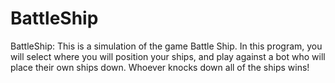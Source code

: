 # BattleShip
BattleShip: This is a simulation of the game Battle Ship. In this program, you will select where you will position your ships, and play against a bot who will place their own ships down. Whoever knocks down all of the ships wins!
